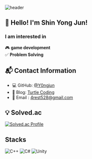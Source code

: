 ![header](https://capsule-render.vercel.app/api?type=waving&color=0:9b59b6,40:8e44ad,80:6f42c1&height=250&section=header&text=Shin%20Yong%20Jun&fontSize=70&fontColor=ffffff&animation=fadeIn&fontAlignY=40)  

## 👋 Hello! I'm Shin Yong Jun!   
### I am interested in  
🎮 **game development**  
✅ **Problem Solving**

## 📬 Contact Information  
- 💻 GitHub: [@Y0ngjun](https://github.com/Y0ngjun) 
- 🐢 Blog: [Turtle Coding](https://blogofcreditj.tistory.com/) 
- 📧 Email : 4rest528@gmail.com 

## 💡 Solved.ac  
[![Solved.ac Profile](http://mazassumnida.wtf/api/v2/generate_badge?boj=forest528)](https://solved.ac/forest528)  
## Stacks  
![C++](https://img.shields.io/badge/c++-%2300599C.svg?style=for-the-badge&logo=c%2B%2B&logoColor=white)
![C#](https://img.shields.io/badge/C%23-512BD4?style=for-the-badge&logo=&logoColor=white)
![Unity](https://img.shields.io/badge/unity-%23000000.svg?style=for-the-badge&logo=unity&logoColor=white)
